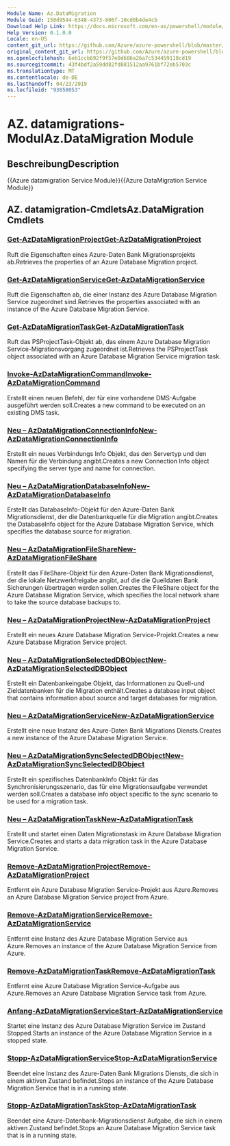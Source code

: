 ```yaml
---
Module Name: Az.DataMigration
Module Guid: 150d9544-6348-4373-806f-10cd0b4de4cb
Download Help Link: https://docs.microsoft.com/en-us/powershell/module/az.datamigration
Help Version: 0.1.0.0
Locale: en-US
content_git_url: https://github.com/Azure/azure-powershell/blob/master/src/DataMigration/DataMigration/help/Az.DataMigration.md
original_content_git_url: https://github.com/Azure/azure-powershell/blob/master/src/DataMigration/DataMigration/help/Az.DataMigration.md
ms.openlocfilehash: 6eb1ccb692f9f57e0d686a26a7c534459118cd19
ms.sourcegitcommit: 43f4bdf2a59dd82fd881512aa9761bf72eb5703c
ms.translationtype: MT
ms.contentlocale: de-DE
ms.lasthandoff: 04/23/2019
ms.locfileid: "93650053"
---
```

# <span data-ttu-id="67eb7-101">AZ. datamigrations-Modul</span><span class="sxs-lookup"><span data-stu-id="67eb7-101">Az.DataMigration Module</span></span>
## <span data-ttu-id="67eb7-102">Beschreibung</span><span class="sxs-lookup"><span data-stu-id="67eb7-102">Description</span></span>
<span data-ttu-id="67eb7-103">{{Azure datamigration Service Module}}</span><span class="sxs-lookup"><span data-stu-id="67eb7-103">{{Azure DataMigration Service Module}}</span></span>

## <span data-ttu-id="67eb7-104">AZ. datamigration-Cmdlets</span><span class="sxs-lookup"><span data-stu-id="67eb7-104">Az.DataMigration Cmdlets</span></span>
### [<span data-ttu-id="67eb7-105">Get-AzDataMigrationProject</span><span class="sxs-lookup"><span data-stu-id="67eb7-105">Get-AzDataMigrationProject</span></span>](Get-AzDataMigrationProject.md)
<span data-ttu-id="67eb7-106">Ruft die Eigenschaften eines Azure-Daten Bank Migrationsprojekts ab.</span><span class="sxs-lookup"><span data-stu-id="67eb7-106">Retrieves the properties of an Azure Database Migration project.</span></span>

### [<span data-ttu-id="67eb7-107">Get-AzDataMigrationService</span><span class="sxs-lookup"><span data-stu-id="67eb7-107">Get-AzDataMigrationService</span></span>](Get-AzDataMigrationService.md)
<span data-ttu-id="67eb7-108">Ruft die Eigenschaften ab, die einer Instanz des Azure Database Migration Service zugeordnet sind.</span><span class="sxs-lookup"><span data-stu-id="67eb7-108">Retrieves the properties associated with an instance of the Azure Database Migration Service.</span></span> 

### [<span data-ttu-id="67eb7-109">Get-AzDataMigrationTask</span><span class="sxs-lookup"><span data-stu-id="67eb7-109">Get-AzDataMigrationTask</span></span>](Get-AzDataMigrationTask.md)
<span data-ttu-id="67eb7-110">Ruft das PSProjectTask-Objekt ab, das einem Azure Database Migration Service-Migrationsvorgang zugeordnet ist.</span><span class="sxs-lookup"><span data-stu-id="67eb7-110">Retrieves the PSProjectTask object associated with an Azure Database Migration Service migration task.</span></span>

### [<span data-ttu-id="67eb7-111">Invoke-AzDataMigrationCommand</span><span class="sxs-lookup"><span data-stu-id="67eb7-111">Invoke-AzDataMigrationCommand</span></span>](Invoke-AzDataMigrationCommand.md)
<span data-ttu-id="67eb7-112">Erstellt einen neuen Befehl, der für eine vorhandene DMS-Aufgabe ausgeführt werden soll.</span><span class="sxs-lookup"><span data-stu-id="67eb7-112">Creates a new command to be executed on an existing DMS task.</span></span>

### [<span data-ttu-id="67eb7-113">Neu – AzDataMigrationConnectionInfo</span><span class="sxs-lookup"><span data-stu-id="67eb7-113">New-AzDataMigrationConnectionInfo</span></span>](New-AzDataMigrationConnectionInfo.md)
<span data-ttu-id="67eb7-114">Erstellt ein neues Verbindungs Info Objekt, das den Servertyp und den Namen für die Verbindung angibt.</span><span class="sxs-lookup"><span data-stu-id="67eb7-114">Creates a new Connection Info object specifying the server type and name for connection.</span></span>

### [<span data-ttu-id="67eb7-115">Neu – AzDataMigrationDatabaseInfo</span><span class="sxs-lookup"><span data-stu-id="67eb7-115">New-AzDataMigrationDatabaseInfo</span></span>](New-AzDataMigrationDatabaseInfo.md)
<span data-ttu-id="67eb7-116">Erstellt das DatabaseInfo-Objekt für den Azure-Daten Bank Migrationsdienst, der die Datenbankquelle für die Migration angibt.</span><span class="sxs-lookup"><span data-stu-id="67eb7-116">Creates the DatabaseInfo object for the Azure Database Migration Service, which specifies the database source for migration.</span></span>

### [<span data-ttu-id="67eb7-117">Neu – AzDataMigrationFileShare</span><span class="sxs-lookup"><span data-stu-id="67eb7-117">New-AzDataMigrationFileShare</span></span>](New-AzDataMigrationFileShare.md)
<span data-ttu-id="67eb7-118">Erstellt das FileShare-Objekt für den Azure-Daten Bank Migrationsdienst, der die lokale Netzwerkfreigabe angibt, auf die die Quelldaten Bank Sicherungen übertragen werden sollen.</span><span class="sxs-lookup"><span data-stu-id="67eb7-118">Creates the FileShare object for the Azure Database Migration Service, which specifies the local network share to take the source database backups to.</span></span>

### [<span data-ttu-id="67eb7-119">Neu – AzDataMigrationProject</span><span class="sxs-lookup"><span data-stu-id="67eb7-119">New-AzDataMigrationProject</span></span>](New-AzDataMigrationProject.md)
<span data-ttu-id="67eb7-120">Erstellt ein neues Azure Database Migration Service-Projekt.</span><span class="sxs-lookup"><span data-stu-id="67eb7-120">Creates a new Azure Database Migration Service project.</span></span>

### [<span data-ttu-id="67eb7-121">Neu – AzDataMigrationSelectedDBObject</span><span class="sxs-lookup"><span data-stu-id="67eb7-121">New-AzDataMigrationSelectedDBObject</span></span>](New-AzDataMigrationSelectedDBObject.md)
<span data-ttu-id="67eb7-122">Erstellt ein Datenbankeingabe Objekt, das Informationen zu Quell-und Zieldatenbanken für die Migration enthält.</span><span class="sxs-lookup"><span data-stu-id="67eb7-122">Creates a database input object that contains information about source and target databases for migration.</span></span>

### [<span data-ttu-id="67eb7-123">Neu – AzDataMigrationService</span><span class="sxs-lookup"><span data-stu-id="67eb7-123">New-AzDataMigrationService</span></span>](New-AzDataMigrationService.md)
<span data-ttu-id="67eb7-124">Erstellt eine neue Instanz des Azure-Daten Bank Migrations Diensts.</span><span class="sxs-lookup"><span data-stu-id="67eb7-124">Creates a new instance of the Azure Database Migration Service.</span></span>

### [<span data-ttu-id="67eb7-125">Neu – AzDataMigrationSyncSelectedDBObject</span><span class="sxs-lookup"><span data-stu-id="67eb7-125">New-AzDataMigrationSyncSelectedDBObject</span></span>](New-AzDataMigrationSyncSelectedDBObject.md)
<span data-ttu-id="67eb7-126">Erstellt ein spezifisches DatenbankInfo Objekt für das Synchronisierungsszenario, das für eine Migrationsaufgabe verwendet werden soll.</span><span class="sxs-lookup"><span data-stu-id="67eb7-126">Creates a database info object specific to the sync scenario to be used for a migration task.</span></span>

### [<span data-ttu-id="67eb7-127">Neu – AzDataMigrationTask</span><span class="sxs-lookup"><span data-stu-id="67eb7-127">New-AzDataMigrationTask</span></span>](New-AzDataMigrationTask.md)
<span data-ttu-id="67eb7-128">Erstellt und startet einen Daten Migrationstask im Azure Database Migration Service.</span><span class="sxs-lookup"><span data-stu-id="67eb7-128">Creates and starts a data migration task in the Azure Database Migration Service.</span></span>

### [<span data-ttu-id="67eb7-129">Remove-AzDataMigrationProject</span><span class="sxs-lookup"><span data-stu-id="67eb7-129">Remove-AzDataMigrationProject</span></span>](Remove-AzDataMigrationProject.md)
<span data-ttu-id="67eb7-130">Entfernt ein Azure Database Migration Service-Projekt aus Azure.</span><span class="sxs-lookup"><span data-stu-id="67eb7-130">Removes an Azure Database Migration Service project from Azure.</span></span>

### [<span data-ttu-id="67eb7-131">Remove-AzDataMigrationService</span><span class="sxs-lookup"><span data-stu-id="67eb7-131">Remove-AzDataMigrationService</span></span>](Remove-AzDataMigrationService.md)
<span data-ttu-id="67eb7-132">Entfernt eine Instanz des Azure Database Migration Service aus Azure.</span><span class="sxs-lookup"><span data-stu-id="67eb7-132">Removes an instance of the Azure Database Migration Service from Azure.</span></span>

### [<span data-ttu-id="67eb7-133">Remove-AzDataMigrationTask</span><span class="sxs-lookup"><span data-stu-id="67eb7-133">Remove-AzDataMigrationTask</span></span>](Remove-AzDataMigrationTask.md)
<span data-ttu-id="67eb7-134">Entfernt eine Azure Database Migration Service-Aufgabe aus Azure.</span><span class="sxs-lookup"><span data-stu-id="67eb7-134">Removes an Azure Database Migration Service task from Azure.</span></span>

### [<span data-ttu-id="67eb7-135">Anfang-AzDataMigrationService</span><span class="sxs-lookup"><span data-stu-id="67eb7-135">Start-AzDataMigrationService</span></span>](Start-AzDataMigrationService.md)
<span data-ttu-id="67eb7-136">Startet eine Instanz des Azure Database Migration Service im Zustand Stopped.</span><span class="sxs-lookup"><span data-stu-id="67eb7-136">Starts an instance of the Azure Database Migration Service in a stopped state.</span></span> 

### [<span data-ttu-id="67eb7-137">Stopp-AzDataMigrationService</span><span class="sxs-lookup"><span data-stu-id="67eb7-137">Stop-AzDataMigrationService</span></span>](Stop-AzDataMigrationService.md)
<span data-ttu-id="67eb7-138">Beendet eine Instanz des Azure-Daten Bank Migrations Diensts, die sich in einem aktiven Zustand befindet.</span><span class="sxs-lookup"><span data-stu-id="67eb7-138">Stops an instance of the Azure Database Migration Service that is in a running state.</span></span>

### [<span data-ttu-id="67eb7-139">Stopp-AzDataMigrationTask</span><span class="sxs-lookup"><span data-stu-id="67eb7-139">Stop-AzDataMigrationTask</span></span>](Stop-AzDataMigrationTask.md)
<span data-ttu-id="67eb7-140">Beendet eine Azure-Datenbank-Migrationsdienst Aufgabe, die sich in einem aktiven Zustand befindet.</span><span class="sxs-lookup"><span data-stu-id="67eb7-140">Stops an  Azure Database Migration Service task that is in a running state.</span></span>

